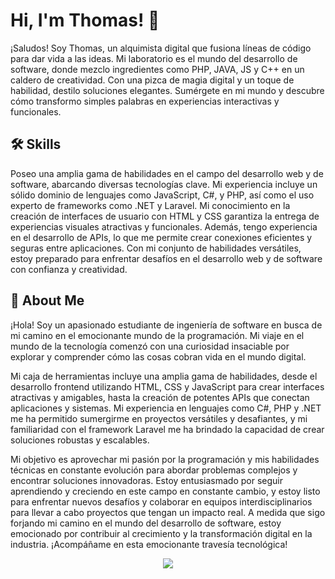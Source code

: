 
# Hi, I'm Thomas! 👋
¡Saludos! Soy Thomas, un alquimista digital que fusiona líneas de código para dar vida a las ideas. Mi laboratorio es el mundo del desarrollo de software, donde mezclo ingredientes como PHP, JAVA, JS y C++ en un caldero de creatividad. Con una pizca de magia digital y un toque de habilidad, destilo soluciones elegantes. Sumérgete en mi mundo y descubre cómo transformo simples palabras en experiencias interactivas y funcionales.
## 🛠 Skills
Poseo una amplia gama de habilidades en el campo del desarrollo web y de software, abarcando diversas tecnologías clave. Mi experiencia incluye un sólido dominio de lenguajes como JavaScript, C#, y PHP, así como el uso experto de frameworks como .NET y Laravel. Mi conocimiento en la creación de interfaces de usuario con HTML y CSS garantiza la entrega de experiencias visuales atractivas y funcionales. Además, tengo experiencia en el desarrollo de APIs, lo que me permite crear conexiones eficientes y seguras entre aplicaciones. Con mi conjunto de habilidades versátiles, estoy preparado para enfrentar desafíos en el desarrollo web y de software con confianza y creatividad.
## 🚀 About Me
¡Hola! Soy un apasionado estudiante de ingeniería de software en busca de mi camino en el emocionante mundo de la programación. Mi viaje en el mundo de la tecnología comenzó con una curiosidad insaciable por explorar y comprender cómo las cosas cobran vida en el mundo digital.

Mi caja de herramientas incluye una amplia gama de habilidades, desde el desarrollo frontend utilizando HTML, CSS y JavaScript para crear interfaces atractivas y amigables, hasta la creación de potentes APIs que conectan aplicaciones y sistemas. Mi experiencia en lenguajes como C#, PHP y .NET me ha permitido sumergirme en proyectos versátiles y desafiantes, y mi familiaridad con el framework Laravel me ha brindado la capacidad de crear soluciones robustas y escalables.

Mi objetivo es aprovechar mi pasión por la programación y mis habilidades técnicas en constante evolución para abordar problemas complejos y encontrar soluciones innovadoras. Estoy entusiasmado por seguir aprendiendo y creciendo en este campo en constante cambio, y estoy listo para enfrentar nuevos desafíos y colaborar en equipos interdisciplinarios para llevar a cabo proyectos que tengan un impacto real. A medida que sigo forjando mi camino en el mundo del desarrollo de software, estoy emocionado por contribuir al crecimiento y la transformación digital en la industria. ¡Acompáñame en esta emocionante travesía tecnológica!

<p align="center"><img src="https://github-profile-trophy.vercel.app/?username=tasitaconte&row=2&colum=3"></p>
